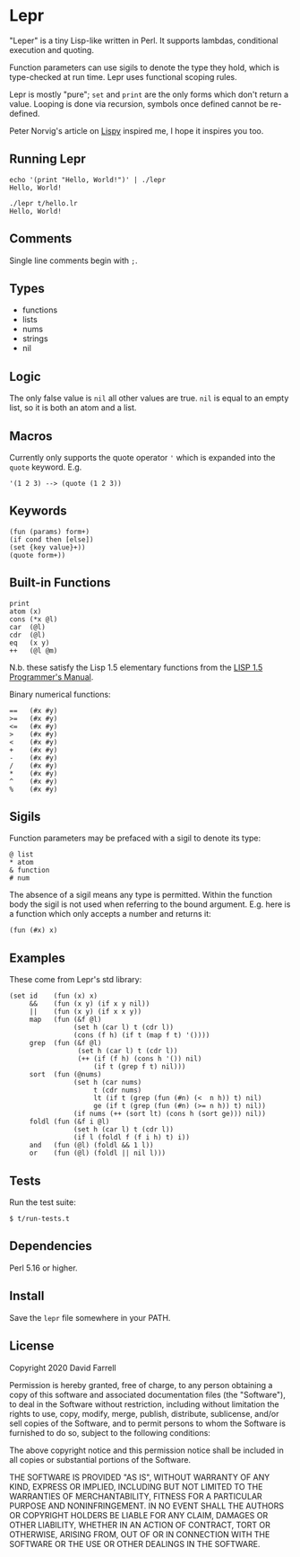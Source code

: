 Lepr
====
"Leper" is a tiny Lisp-like written in Perl. It supports lambdas, conditional execution and quoting.

Function parameters can use sigils to denote the type they hold, which is type-checked at run time. Lepr uses functional scoping rules.

Lepr is mostly "pure"; `set` and `print` are the only forms which don't return a value. Looping is done via recursion, symbols once defined cannot be re-defined.

Peter Norvig's article on [Lispy](https://norvig.com/lispy.html) inspired me, I hope it inspires you too.

Running Lepr
------------
    echo '(print "Hello, World!")' | ./lepr
    Hello, World!

    ./lepr t/hello.lr
    Hello, World!

Comments
--------
Single line comments begin with `;`.

Types
-----
  * functions
  * lists
  * nums
  * strings
  * nil

Logic
-----
The only false value is `nil` all other values are true. `nil` is equal to an empty list, so it is both an atom and a list.

Macros
------
Currently only supports the quote operator `'` which is expanded into the `quote` keyword. E.g.

    '(1 2 3) --> (quote (1 2 3))

Keywords
--------
    (fun (params) form+)
    (if cond then [else])
    (set {key value}+))
    (quote form+))

Built-in Functions
------------------
    print
    atom (x)
    cons (*x @l)
    car  (@l)
    cdr  (@l)
    eq   (x y)
    ++   (@l @m)

N.b. these satisfy the Lisp 1.5 elementary functions from the [LISP 1.5 Programmer's Manual](https://mitpress.mit.edu/books/lisp-15-programmers-manual).

Binary numerical functions:

    ==   (#x #y)
    >=   (#x #y)
    <=   (#x #y)
    >    (#x #y)
    <    (#x #y)
    +    (#x #y)
    -    (#x #y)
    /    (#x #y)
    *    (#x #y)
    ^    (#x #y)
    %    (#x #y)

Sigils
------
Function parameters may be prefaced with a sigil to denote its type:

    @ list
    * atom
    & function
    # num

The absence of a sigil means any type is permitted. Within the function body the sigil is not used when referring to the bound argument. E.g. here is a function which only accepts a number and returns it:

    (fun (#x) x)

Examples
--------
These come from Lepr's std library:

    (set id    (fun (x) x)
         &&    (fun (x y) (if x y nil))
         ||    (fun (x y) (if x x y))
         map   (fun (&f @l)
                    (set h (car l) t (cdr l))
                    (cons (f h) (if t (map f t) '())))
         grep  (fun (&f @l)
                     (set h (car l) t (cdr l))
                     (++ (if (f h) (cons h '()) nil)
                         (if t (grep f t) nil)))
         sort  (fun (@nums)
                    (set h (car nums)
                         t (cdr nums)
                         lt (if t (grep (fun (#n) (<  n h)) t) nil)
                         ge (if t (grep (fun (#n) (>= n h)) t) nil))
                    (if nums (++ (sort lt) (cons h (sort ge))) nil))
         foldl (fun (&f i @l)
                    (set h (car l) t (cdr l))
                    (if l (foldl f (f i h) t) i))
         and   (fun (@l) (foldl && 1 l))
         or    (fun (@l) (foldl || nil l)))

Tests
-----
Run the test suite:

    $ t/run-tests.t

Dependencies
------------
Perl 5.16 or higher.

Install
-------
Save the `lepr` file somewhere in your PATH.

License
-------
Copyright 2020 David Farrell

Permission is hereby granted, free of charge, to any person obtaining a copy of this software and associated documentation files (the "Software"), to deal in the Software without restriction, including without limitation the rights to use, copy, modify, merge, publish, distribute, sublicense, and/or sell copies of the Software, and to permit persons to whom the Software is furnished to do so, subject to the following conditions:

The above copyright notice and this permission notice shall be included in all copies or substantial portions of the Software.

THE SOFTWARE IS PROVIDED "AS IS", WITHOUT WARRANTY OF ANY KIND, EXPRESS OR IMPLIED, INCLUDING BUT NOT LIMITED TO THE WARRANTIES OF MERCHANTABILITY, FITNESS FOR A PARTICULAR PURPOSE AND NONINFRINGEMENT. IN NO EVENT SHALL THE AUTHORS OR COPYRIGHT HOLDERS BE LIABLE FOR ANY CLAIM, DAMAGES OR OTHER LIABILITY, WHETHER IN AN ACTION OF CONTRACT, TORT OR OTHERWISE, ARISING FROM, OUT OF OR IN CONNECTION WITH THE SOFTWARE OR THE USE OR OTHER DEALINGS IN THE SOFTWARE.
